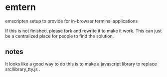 # emtern
emscripten setup to provide for in-browser terminal applications

If this is not finished, please fork and rewrite it to make it work.  This can just be a centralized place for people to find the solution.


## notes
It looks like a good way to do this is to make a javascript library to replace src/library_tty.js .
